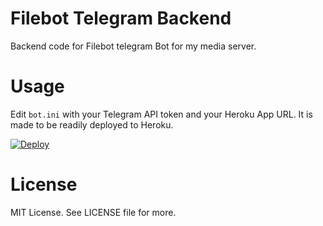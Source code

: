 # Filebot Telegram Backend
Backend code for Filebot telegram Bot for my media server.

# Usage
Edit `bot.ini` with your Telegram API token and your Heroku App URL.
It is made to be readily deployed to Heroku.

[![Deploy](https://www.herokucdn.com/deploy/button.svg)](https://heroku.com/deploy)

# License
MIT License. See LICENSE file for more.